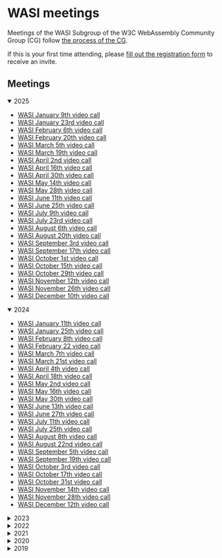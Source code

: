 # WASI meetings

Meetings of the WASI Subgroup of the W3C WebAssembly Community Group (CG) follow
[the process of the CG](https://github.com/WebAssembly/meetings).

If this is your first time attending, please [fill out the registration form](https://docs.google.com/forms/d/e/1FAIpQLSdpO6Lp2L_dZ2_oiDgzjKx7pb7s2YYHjeSIyfHWZZGSKoZKWQ/viewform) to receive an invite.

## Meetings

<details open>

<summary>2025</summary>

  * [WASI January 9th video call](2025/WASI-01-09.md)
  * [WASI January 23rd video call](2025/WASI-01-25.md)
  * [WASI February 6th video call](2025/WASI-02-06.md)
  * [WASI February 20th video call](2025/WASI-02-20.md)
  * [WASI March 5th video call](2025/WASI-03-05.md)
  * [WASI March 19th video call](2025/WASI-03-19.md)
  * [WASI April 2nd video call](2025/WASI-04-02.md)
  * [WASI April 16th video call](2025/WASI-04-16.md)
  * [WASI April 30th video call](2025/WASI-04-30.md)
  * [WASI May 14th video call](2025/WASI-05-14.md)
  * [WASI May 28th video call](2025/WASI-05-28.md)
  * [WASI June 11th video call](2025/WASI-06-11.md)
  * [WASI June 25th video call](2025/WASI-06-25.md)
  * [WASI July 9th video call](2025/WASI-07-09.md)
  * [WASI July 23rd video call](2025/WASI-07-23.md)
  * [WASI August 6th video call](2025/WASI-08-06.md)
  * [WASI August 20th video call](2025/WASI-08-20.md)
  * [WASI September 3rd video call](2025/WASI-09-03.md)
  * [WASI September 17th video call](2025/WASI-09-17.md)
  * [WASI October 1st video call](2025/WASI-10-01.md)
  * [WASI October 15th video call](2025/WASI-10-15.md)
  * [WASI October 29th video call](2025/WASI-10-29.md)
  * [WASI November 12th video call](2025/WASI-11-12.md)
  * [WASI November 26th video call](2025/WASI-11-26.md)
  * [WASI December 10th video call](2025/WASI-12-10.md)

</details>


<details open>

<summary>2024</summary>

  * [WASI January 11th video call](2024/WASI-01-11.md)
  * [WASI January 25th video call](2024/WASI-01-25.md)
  * [WASI February 8th video call](2024/WASI-02-08.md)
  * [WASI February 22 video call](2024/WASI-02-22.md)
  * [WASI March 7th video call](2024/WASI-03-07.md)
  * [WASI March 21st video call](2024/WASI-03-21.md)
  * [WASI April 4th video call](2024/WASI-04-04.md)
  * [WASI April 18th video call](2024/WASI-04-18.md)
  * [WASI May 2nd video call](2024/WASI-05-02.md)
  * [WASI May 16th video call](2024/WASI-05-16.md)
  * [WASI May 30th video call](2024/WASI-05-30.md)
  * [WASI June 13th video call](2024/WASI-06-13.md)
  * [WASI June 27th video call](2024/WASI-06-27.md)
  * [WASI July 11th video call](2024/WASI-07-11.md)
  * [WASI July 25th video call](2024/WASI-07-25.md)
  * [WASI August 8th video call](2024/WASI-08-08.md)
  * [WASI August 22nd video call](2024/WASI-08-22.md)
  * [WASI September 5th video call](2024/WASI-09-05.md)
  * [WASI September 19th video call](2024/WASI-09-19.md)
  * [WASI October 3rd video call](2024/WASI-10-03.md)
  * [WASI October 17th video call](2024/WASI-10-17.md)
  * [WASI October 31st video call](2024/WASI-10-31.md)
  * [WASI November 14th video call](2024/WASI-11-14.md)
  * [WASI November 28th video call](2024/WASI-11-28.md)
  * [WASI December 12th video call](2024/WASI-12-12.md)

</details>

<details>

<summary>2023</summary>

  * [WASI January 12th video call](2023/WASI-01-12.md)
  * [WASI January 26th video call](2023/WASI-01-26.md)
  * [WASI February 9th video call](2023/WASI-02-09.md)
  * [WASI February 23rd video call](2023/WASI-02-23.md)
  * [WASI March 9th video call](2023/WASI-03-09.md)
  * [WASI March 23rd video call](2023/WASI-03-23.md)
  * [WASI April 20th video call](2023/WASI-04-20.md)
  * [WASI May 4th video call](2023/WASI-05-04.md)
  * WASI May 18th video call _Canceled_
  * [WASI June 1st video call](2023/WASI-06-01.md)
  * [WASI June 15th video call](2023/WASI-06-15.md)
  * [WASI June 29th video call](2023/WASI-06-29.md)
  * [WASI July 13th video call](2023/WASI-07-13.md)
  * [WASI July 27th video call](2023/WASI-07-27.md)
  * [WASI August 10th video call](2023/WASI-08-10.md)
  * [WASI August 24th video call](2023/WASI-08-24.md)
  * [WASI September 7th video call](2023/WASI-09-07.md)
  * [WASI September 21nd video call](2023/WASI-09-21.md)
  * [WASI October 5th video call](2023/WASI-10-05.md)
  * [WASI October 19th video call](2023/WASI-10-19.md)
  * [WASI November 2nd video call](2023/WASI-11-02.md)
  * [WASI November 16th video call](2023/WASI-11-16.md)
  * [WASI November 30th video call](2023/WASI-11-30.md)
  * [WASI December 14th video call](2023/WASI-12-14.md)

</details>

<details>
<summary>2022</summary>

  * [WASI January 13th video call](2022/WASI-01-13.md)
  * [WASI January 27th video call](2022/WASI-01-27.md)
  * [WASI February 10th video call](2022/WASI-02-10.md)
  * [WASI February 24th video call](2022/WASI-02-24.md)
  * [WASI March 10th video call](2022/WASI-03-10.md) _Canceled_
  * [WASI March 24th video call](2022/WASI-03-24.md)
  * [WASI April 7th video call](2022/WASI-04-07.md)
  * [WASI April 21st video call](2022/WASI-04-21.md)
  * [WASI May 5th video call](2022/WASI-05-05.md)
  * [WASI May 19th video call](2022/WASI-05-19.md)
  * [WASI June 2nd video call](2022/WASI-06-02.md)
  * [WASI June 16th video call](2022/WASI-06-16.md)
  * [WASI June 30th video call](2022/WASI-06-30.md)
  * [WASI July 14th video call](2022/WASI-07-14.md)
  * [WASI July 28th video call](2022/WASI-07-28.md)
  * [WASI August 11th video call](2022/WASI-08-11.md)
  * [WASI August 25th video call](2022/WASI-08-25.md)
  * [WASI September 8th video call](2022/WASI-09-08.md)
  * [WASI September 22nd video call](2022/WASI-09-22.md)
  * [WASI October 6th video call](2022/WASI-10-06.md)
  * [WASI October 20th video call](2022/WASI-10-20.md)
  * [WASI November 3rd video call](2022/WASI-11-03.md)
  * WASI November 17th video call _Canceled_
  * [WASI December 1st video call](2022/WASI-12-01.md)
  * [WASI December 15th video call](2022/WASI-12-15.md)
  
</details>

<details>
<summary>2021</summary>

  * [WASI January 14th video call](2021/WASI-01-14.md)
  * [WASI January 28th video call](2021/WASI-01-28.md)
  * [WASI February 11th video call](2021/WASI-02-11.md)
  * [WASI February 25th video call](2021/WASI-02-25.md)
  * [WASI March 11th video call](2021/WASI-03-11.md)
  * [WASI March 25th video call](2021/WASI-03-25.md)
  * [WASI April 8th video call](2021/WASI-04-08.md)
  * [WASI April 22nd video call](2021/WASI-04-22.md)
  * [WASI May 6th video call](2021/WASI-05-06.md)
  * [WASI May 20th video call](2021/WASI-05-20.md)
  * [WASI June 3rd video call](2021/WASI-06-03.md)
  * [WASI June 17th video call](2021/WASI-06-17.md)
  * [WASI July 1st video call](2021/WASI-07-01.md) _Canceled_
  * [WASI July 15th video call](2021/WASI-07-15.md) _Canceled_
  * [WASI July 29th video call](2021/WASI-07-29.md)
  * [WASI August 12th video call](2021/WASI-08-12.md)
  * [WASI August 26th video call](2021/WASI-08-26.md)
  * [WASI September 9th video call](2021/WASI-09-09.md)
  * [WASI September 23rd video call](2021/WASI-09-23.md) _Canceled_
  * [WASI October 7th video call](2021/WASI-10-07.md)
  * [WASI October 21st video call](2021/WASI-10-21.md)
  * [WASI November 4th video call](2021/WASI-11-04.md)
  * [WASI November 18th video call](2021/WASI-11-18.md)
  * [WASI December 2nd video call](2021/WASI-12-02.md) _Canceled_
  * [WASI December 16th video call](2021/WASI-12-16.md) _Canceled_
</details>

<details>
<summary>2020</summary>

  * [WASI January 16th video call](2020/WASI-01-16.md)
  * [WASI February 27th video call](2020/WASI-02-27.md)
  * [WASI March 12th video call](2020/WASI-03-12.md)
  * [WASI March 26th video call](2020/WASI-03-26.md)
  * [WASI April 9th video call](2020/WASI-04-09.md)
  * [WASI May 7th video call](2020/WASI-05-07.md)
  * [WASI May 21st video call](2020/WASI-05-21.md)
  * [WASI June 4th video call](2020/WASI-06-04.md)
  * [WASI July 2nd video call](2020/WASI-07-02.md)
  * [WASI July 16th video call](2020/WASI-07-16.md)
  * [WASI July 30th video call](2020/WASI-07-30.md)
  * [WASI August 27th video call](2020/WASI-08-27.md)
  * [WASI September 10th video call](2020/WASI-09-10.md)
  * [WASI September 21st video call](2020/WASI-09-21.md)
  * [WASI October 8th video call](2020/WASI-10-08.md)
  * [WASI October 22nd video call](2020/WASI-10-22.md)
  * [WASI November 19th video call](2020/WASI-11-19.md)
  * [WASI December 3rd video call](2020/WASI-12-03.md)

</details>

<details>
<summary>2019</summary>

  * [WASI May 2nd video call](2019/WASI-05-02.md)
  * [WASI May 16th video call](2019/WASI-05-16.md)
  * [WASI May 30th video call](2019/WASI-05-30.md)
  * no meeting on 06-13 due to overlap with the [CG meeting](https://github.com/WebAssembly/meetings/blob/master/2019/CG-06.md)
  * [WASI June 27th video call](2019/WASI-06-27.md)
  * [WASI July 18th video call](2019/WASI-07-18.md)
  * [WASI August 15th video call](2019/WASI-08-15.md)
  * [WASI August 30th video call](2019/WASI-08-30.md)
  * [WASI September 12th video call](2019/WASI-09-12.md)
  * [WASI September 26th video call](2019/WASI-09-26.md)
  * [WASI October 15th in-person meeting](2019/WASI-10-15.md)
  * [WASI October 24th video call](2019/WASI-10-24.md)
  * [WASI November 7th video call](2019/WASI-11-07.md)
  * [WASI November 21st video call](2019/WASI-11-21.md)
  * [WASI December 5th video call](2019/WASI-12-05.md)
  * [WASI December 19th video call](2019/WASI-12-19.md)

</details>